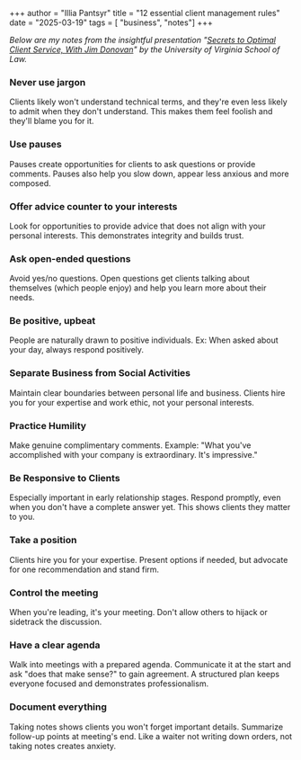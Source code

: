 +++
author = "Illia Pantsyr"
title = "12 essential client management rules"
date = "2025-03-19"
tags = [ "business", "notes"]
+++

_Below are my notes from the insightful presentation "[Secrets to Optimal Client Service, With Jim Donovan](https://www.youtube.com/watch?v=hJbwyN4ZoCg&ab_channel=UniversityofVirginiaSchoolofLaw)" by the University of Virginia School of Law._

### Never use jargon

Clients likely won't understand technical terms, and they're even less likely to admit when they don't understand. This makes them feel foolish and they'll blame you for it.

### Use pauses

Pauses create opportunities for clients to ask questions or provide comments. Pauses also help you slow down, appear less anxious and more composed.

### Offer advice counter to your interests

Look for opportunities to provide advice that does not align with your personal interests. This demonstrates integrity and builds trust.

### Ask open-ended questions

Avoid yes/no questions. Open questions get clients talking about themselves (which people enjoy) and help you learn more about their needs.

### Be positive, upbeat

People are naturally drawn to positive individuals. Ex: When asked about your day, always respond positively.

### Separate Business from Social Activities

Maintain clear boundaries between personal life and business. Clients hire you for your expertise and work ethic, not your personal interests.

### Practice Humility

Make genuine complimentary comments. Example: "What you've accomplished with your company is extraordinary. It's impressive."

### Be Responsive to Clients

Especially important in early relationship stages. Respond promptly, even when you don't have a complete answer yet. This shows clients they matter to you.

### Take a position

Clients hire you for your expertise. Present options if needed, but advocate for one recommendation and stand firm.

### Control the meeting

When you're leading, it's your meeting. Don't allow others to hijack or sidetrack the discussion.

### Have a clear agenda

Walk into meetings with a prepared agenda. Communicate it at the start and ask "does that make sense?" to gain agreement. A structured plan keeps everyone focused and demonstrates professionalism.

### Document everything

Taking notes shows clients you won't forget important details. Summarize follow-up points at meeting's end. Like a waiter not writing down orders, not taking notes creates anxiety.
